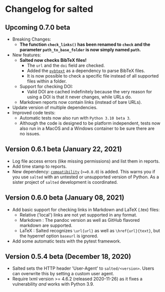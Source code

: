 # Changelog for salted

## Upcoming 0.7.0 beta

* Breaking Changes:
  * **The function `check_links()` has been renamed to `check`  and the parameter `path_to_base_folder` is now simply named `path`.**
* New features:
  * **Salted now checks BibTeX files!**
    *  The `url` and the `doi` field are checked.
    * Added the [`pybtext`](https://pypi.org/project/pybtex/) as a dependency to parse BibTeX files.
    * It is now possible to check a specific file instead of all supported files within a folder.
  * Support for checking DOI:
    * Valid DOI are cached indefinitely because the very reason for using a DOI is that it never changes, while URLs do.
  * Markdown reports now contain links (instead of bare URLs).
* Update version of multiple dependencies.
* Improved code tests:
    * Automatic tests now also run with `Python 3.10 beta 3`.
    * Although the code is designed to be platform independent, tests now also run in a MacOS and a Windows container to be sure there are no issues.


## Version 0.6.1 beta (January 22, 2021)

* Log file access errors (like missing permissions) and list them in reports.
* Add time stamp to reports.
* New dependency: [`compatibility`](https://github.com/RuedigerVoigt/compatibility) (`>=0.8.0`) is added. This warns you if you use `salted` with an untested or unsupported version of Python. As a sister project of `salted` development is coordinated.

## Version 0.6.0 beta (January 08, 2021)

* Add basic support for checking links in Markdown and LaTeX (.tex) files:
    * Relative ('local') links are not yet supported in any format.
    * Markdown : The pandoc version as well as GitHub flavored markdown are supported.
    * LaTeX : Salted recognizes `\url{url}` as well as `\href{url}{text}`, but the hyperref option `baseurl` is ignored.
* Add some automatic tests with the pytest framework.

## Version 0.5.4 beta (December 18, 2020)

* Salted sets the HTTP header 'User-Agent' to `salted/<version>`. Users can overwrite this by setting a custom user agent.
* Require lxml version >= 4.6.2 (released 2020-11-26) as it fixes a vulnerability *and* works with Python 3.9.